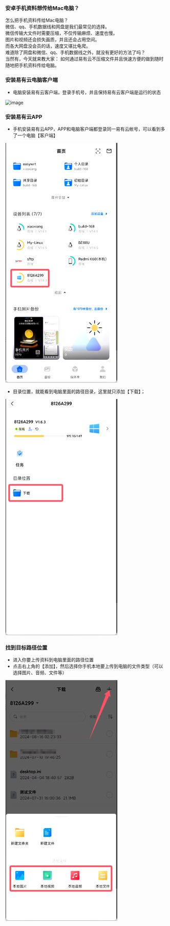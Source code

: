 ### 安卓手机资料想传给Mac电脑？
怎么把手机资料传给Mac电脑？  
微信、qq、手机数据线和网盘是我们最常见的选择。    
微信传输大文件时需要压缩，不仅传输麻烦、速度也慢。   
图片和视频还会损失画质，并且还会占用空间。  
而各大网盘没会员的话，速度又堪比龟爬。  
难道除了网盘和微信、qq、手机数据线之外，就没有更好的方法了吗？  
当然有，今天就来教大家：
如何通过易有云不压缩文件并且快速方便的做到随时随地把手机资料传给电脑。

### 安装易有云电脑客户端
- 电脑安装易有云客户端，登录手机号，并且保持易有云客户端是运行的状态

![image](./image/device/1.jpg)

### 安装易有云APP
- 手机安装易有云APP，APP和电脑客户端都登录同一易有云帐号，可以看到多了一个电脑【客户端】

![image](./image/device/2.jpg)

- 目录位置，就能看到电脑里面的路径目录，这里就只添加【下载】；

![image](./image/device/3.jpg)

### 找到目标路径位置
- 进入你要上传资料到电脑里面的路径位置
- 点击右上角的【添加】，然后选择你手机本地要上传到电脑的文件类型（可以选择图片、音频、文件等）

![image](./image/device/4.jpg)






